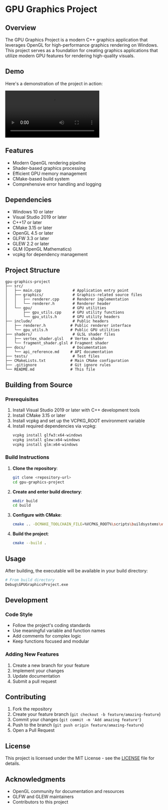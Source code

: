 # GPU Graphics Project

## Overview
The GPU Graphics Project is a modern C++ graphics application that leverages OpenGL for high-performance graphics rendering on Windows. This project serves as a foundation for creating graphics applications that utilize modern GPU features for rendering high-quality visuals.

## Demo
Here's a demonstration of the project in action:

![Demo Video](docs/video/rainbow-triangle.mp4)

## Features
- Modern OpenGL rendering pipeline
- Shader-based graphics processing
- Efficient GPU memory management
- CMake-based build system
- Comprehensive error handling and logging

## Dependencies
- Windows 10 or later
- Visual Studio 2019 or later
- C++17 or later
- CMake 3.15 or later
- OpenGL 4.5 or later
- GLFW 3.3 or later
- GLEW 2.2 or later
- GLM (OpenGL Mathematics)
- vcpkg for dependency management

## Project Structure
```
gpu-graphics-project
├── src/
│   ├── main.cpp              # Application entry point
│   ├── graphics/             # Graphics-related source files
│   │   ├── renderer.cpp      # Renderer implementation
│   │   └── renderer.h        # Renderer header
│   └── gpu/                  # GPU utilities
│       ├── gpu_utils.cpp     # GPU utility functions
│       └── gpu_utils.h       # GPU utility headers
├── include/                  # Public headers
│   ├── renderer.h           # Public renderer interface
│   └── gpu_utils.h          # Public GPU utilities
├── shaders/                  # GLSL shader files
│   ├── vertex_shader.glsl   # Vertex shader
│   └── fragment_shader.glsl # Fragment shader
├── docs/                     # Documentation
│   └── api_reference.md     # API documentation
├── tests/                    # Test files
├── CMakeLists.txt           # Main CMake configuration
├── .gitignore               # Git ignore rules
└── README.md                # This file
```

## Building from Source

### Prerequisites
1. Install Visual Studio 2019 or later with C++ development tools
2. Install CMake 3.15 or later
3. Install vcpkg and set up the VCPKG_ROOT environment variable
4. Install required dependencies via vcpkg:
   ```bash
   vcpkg install glfw3:x64-windows
   vcpkg install glew:x64-windows
   vcpkg install glm:x64-windows
   ```

### Build Instructions
1. **Clone the repository**:
   ```bash
   git clone <repository-url>
   cd gpu-graphics-project
   ```

2. **Create and enter build directory**:
   ```bash
   mkdir build
   cd build
   ```

3. **Configure with CMake**:
   ```bash
   cmake .. -DCMAKE_TOOLCHAIN_FILE=%VCPKG_ROOT%\scripts\buildsystems\vcpkg.cmake
   ```

4. **Build the project**:
   ```bash
   cmake --build .
   ```

## Usage
After building, the executable will be available in your build directory:
```bash
# From build directory
Debug\GPUGraphicsProject.exe
```

## Development
### Code Style
- Follow the project's coding standards
- Use meaningful variable and function names
- Add comments for complex logic
- Keep functions focused and modular

### Adding New Features
1. Create a new branch for your feature
2. Implement your changes
3. Update documentation
4. Submit a pull request

## Contributing
1. Fork the repository
2. Create your feature branch (`git checkout -b feature/amazing-feature`)
3. Commit your changes (`git commit -m 'Add amazing feature'`)
4. Push to the branch (`git push origin feature/amazing-feature`)
5. Open a Pull Request

## License
This project is licensed under the MIT License - see the [LICENSE](LICENSE) file for details.

## Acknowledgments
- OpenGL community for documentation and resources
- GLFW and GLEW maintainers
- Contributors to this project